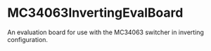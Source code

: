 # MC34063InvertingEvalBoard
An evaluation board for use with the MC34063 switcher in inverting configuration.
